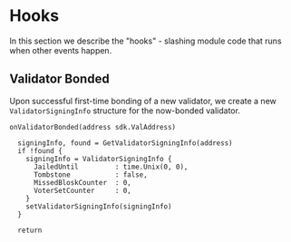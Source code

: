 <!--
order: 5
-->

# Hooks

In this section we describe the "hooks" - slashing module code that runs when other events happen.

## Validator Bonded

Upon successful first-time bonding of a new validator, we create a new `ValidatorSigningInfo` structure for the
now-bonded validator.

```
onValidatorBonded(address sdk.ValAddress)

  signingInfo, found = GetValidatorSigningInfo(address)
  if !found {
    signingInfo = ValidatorSigningInfo {
      JailedUntil         : time.Unix(0, 0),
      Tombstone           : false,
      MissedBloskCounter  : 0,
	  VoterSetCounter     : 0,
    }
    setValidatorSigningInfo(signingInfo)
  }

  return
```
